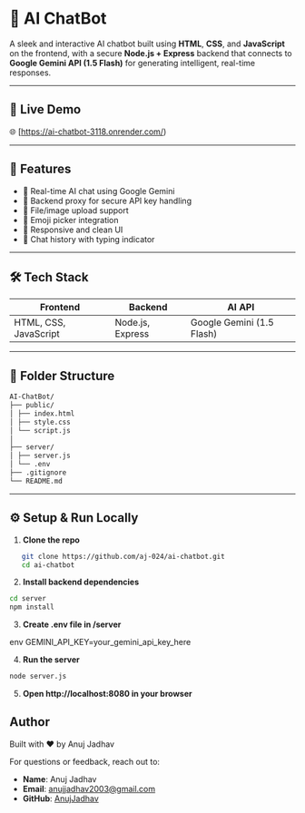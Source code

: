 # 🤖 AI ChatBot

A sleek and interactive AI chatbot built using **HTML**, **CSS**, and **JavaScript** on the frontend, with a secure **Node.js + Express** backend that connects to **Google Gemini API (1.5 Flash)** for generating intelligent, real-time responses.

---

## 🚀 Live Demo

🌐 [https://ai-chatbot-3118.onrender.com/)

---

## 🧠 Features

- 💬 Real-time AI chat using Google Gemini
- 🔐 Backend proxy for secure API key handling
- 📎 File/image upload support
- 🙂 Emoji picker integration
- 🎨 Responsive and clean UI
- 🔁 Chat history with typing indicator

---

## 🛠️ Tech Stack

| Frontend | Backend | AI API |
|----------|---------|--------|
| HTML, CSS, JavaScript | Node.js, Express | Google Gemini (1.5 Flash) |

---

## 📁 Folder Structure
```bash
AI-ChatBot/
├── public/
│ ├── index.html
│ ├── style.css
│ └── script.js
│
├── server/
│ ├── server.js
│ └── .env
├── .gitignore
└── README.md
```

---

## ⚙️ Setup & Run Locally

1. **Clone the repo**

```bash
   git clone https://github.com/aj-024/ai-chatbot.git
   cd ai-chatbot
```
2. **Install backend dependencies**

```bash
cd server
npm install
```
3. **Create .env file in /server**

env
GEMINI_API_KEY=your_gemini_api_key_here

4. **Run the server**

```bash
node server.js
```

5. **Open http://localhost:8080 in your browser**


## Author
Built with ❤️ by Anuj Jadhav

For questions or feedback, reach out to:
- **Name**: Anuj Jadhav
- **Email**: anujjadhav2003@gmail.com
- **GitHub**: [AnujJadhav](https://github.com/aj-024)


